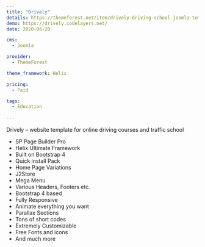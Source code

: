 ```yaml
---
title: "Drively"
details: https://themeforest.net/item/drively-driving-school-joomla-template-drivers/28211157
demo: https://drively.codelayers.net/
date: 2020-08-20

cms: 
  - Joomla

provider: 
  - ThemeForest

theme_framework: Helix

pricing:
  - Paid

tags:
  - Education
  
---
```


Drively – website template for online driving courses and traffic school

- SP Page Builder Pro
- Helix Ultimate Framework
- Built on Bootstrap 4
- Quick install Pack
- Home Page Variations
- J2Store
- Mega Menu
- Various Headers, Footers etc.
- Bootstrap 4 based
- Fully Responsive
- Animate everything you want
- Parallax Sections
- Tons of short codes
- Extremely Customizable
- Free Fonts and icons
- And much more


